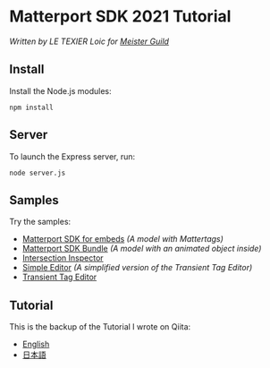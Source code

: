 # Matterport SDK 2021 Tutorial
_Written by LE TEXIER Loic for [Meister Guild](https://m-gild.com)_

## Install
Install the Node.js modules:

```
npm install
```
## Server
To launch the Express server, run:

```
node server.js
```
## Samples
Try the samples:

- [Matterport SDK for embeds](https://localhost:8000) _(A model with Mattertags)_
- [Matterport SDK Bundle](https://localhost:8000/bundle) _(A model with an animated object inside)_
- [Intersection Inspector](https://localhost:8000/inspector)
- [Simple Editor](https://localhost:8000/editor) _(A simplified version of the Transient Tag Editor)_
- [Transient Tag Editor](https://localhost:8000/editor-full)

## Tutorial
This is the backup of the Tutorial I wrote on Qiita:

- [English](tutorial.md)
- [日本語](チュートリアル.md)
